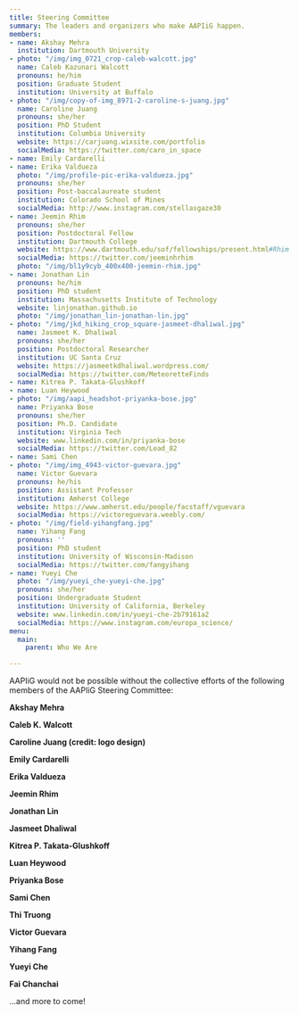 ```yaml
---
title: Steering Committee
summary: The leaders and organizers who make AAPIiG happen.
members:
- name: Akshay Mehra
  institution: Dartmouth University
- photo: "/img/img_0721_crop-caleb-walcott.jpg"
  name: Caleb Kazunari Walcott
  pronouns: he/him
  position: Graduate Student
  institution: University at Buffalo
- photo: "/img/copy-of-img_8971-2-caroline-s-juang.jpg"
  name: Caroline Juang
  pronouns: she/her
  position: PhD Student
  institution: Columbia University
  website: https://carjuang.wixsite.com/portfolio
  socialMedia: https://twitter.com/caro_in_space
- name: Emily Cardarelli
- name: Erika Valdueza
  photo: "/img/profile-pic-erika-valdueza.jpg"
  pronouns: she/her
  position: Post-baccalaureate student
  institution: Colorado School of Mines
  socialMedia: http://www.instagram.com/stellasgaze30
- name: Jeemin Rhim
  pronouns: she/her
  position: Postdoctoral Fellow
  institution: Dartmouth College
  website: https://www.dartmouth.edu/sof/fellowships/present.html#Rhim
  socialMedia: https://twitter.com/jeeminhrhim
  photo: "/img/bl1y9cyb_400x400-jeemin-rhim.jpg"
- name: Jonathan Lin
  pronouns: he/him
  position: PhD student
  institution: Massachusetts Institute of Technology
  website: linjonathan.github.io
  photo: "/img/jonathan_lin-jonathan-lin.jpg"
- photo: "/img/jkd_hiking_crop_square-jasmeet-dhaliwal.jpg"
  name: Jasmeet K. Dhaliwal
  pronouns: she/her
  position: Postdoctoral Researcher
  institution: UC Santa Cruz
  website: https://jasmeetkdhaliwal.wordpress.com/
  socialMedia: https://twitter.com/MeteoretteFinds
- name: Kitrea P. Takata-Glushkoff
- name: Luan Heywood
- photo: "/img/aapi_headshot-priyanka-bose.jpg"
  name: Priyanka Bose
  pronouns: she/her
  position: Ph.D. Candidate
  institution: Virginia Tech
  website: www.linkedin.com/in/priyanka-bose
  socialMedia: https://twitter.com/Lead_82
- name: Sami Chen
- photo: "/img/img_4943-victor-guevara.jpg"
  name: Victor Guevara
  pronouns: he/his
  position: Assistant Professor
  institution: Amherst College
  website: https://www.amherst.edu/people/facstaff/vguevara
  socialMedia: https://victoreguevara.weebly.com/
- photo: "/img/field-yihangfang.jpg"
  name: Yihang Fang
  pronouns: ''
  position: PhD student
  institution: University of Wisconsin-Madison
  socialMedia: https://twitter.com/fangyihang
- name: Yueyi Che
  photo: "/img/yueyi_che-yueyi-che.jpg"
  pronouns: she/her
  position: Undergraduate Student
  institution: University of California, Berkeley
  website: www.linkedin.com/in/yueyi-che-2b79161a2
  socialMedia: https://www.instagram.com/europa_science/
menu:
  main:
    parent: Who We Are

---
```

AAPIiG would not be possible without the collective efforts of the following members of the AAPIiG Steering Committee:

**Akshay Mehra**

**Caleb K. Walcott**

**Caroline Juang (credit: logo design)**

**Emily Cardarelli**

**Erika Valdueza**

**Jeemin Rhim**

**Jonathan Lin**

**Jasmeet Dhaliwal**

**Kitrea P. Takata-Glushkoff**

**Luan Heywood**

**Priyanka Bose**

**Sami Chen**

**Thi Truong**

**Victor Guevara**

**Yihang Fang**

**Yueyi Che**

**Fai Chanchai**

...and more to come!
